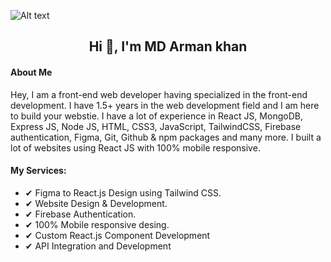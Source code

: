 ![Alt text](https://i.imgur.com/n7e5IiG.png)

  <h2 align="center">
    Hi 👋, I'm MD Arman khan
  </h2>

#### About Me
Hey, I am a front-end web developer having specialized in the front-end development. I have 1.5+ years in the web development field and I am here to build your webstie. I have a lot of experience in React JS, MongoDB, Express JS, Node JS, HTML, CSS3, JavaScript, TailwindCSS, Firebase authentication, Figma, Git, Github & npm packages and many more. I built a lot of websites using React JS with 100% mobile responsive.

#### My Services:
- ✔ Figma to React.js Design using Tailwind CSS.
- ✔ Website Design & Development.
- ✔ Firebase Authentication.
- ✔ 100% Mobile responsive desing.
- ✔ Custom React.js Component Development
- ✔ API Integration and Development







